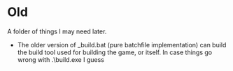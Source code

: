 # Old
A folder of things I may need later.
- The older version of _build.bat (pure batchfile implementation) can build the build tool used for building the game, or itself. In case things go wrong with .\build.exe I guess 